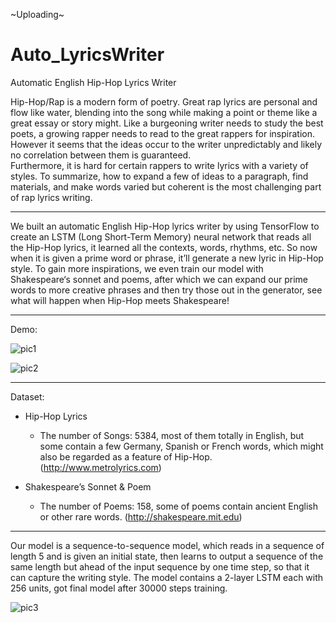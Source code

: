 ~Uploading~

# Auto_LyricsWriter
Automatic English Hip-Hop Lyrics Writer

Hip-Hop/Rap is a modern form of poetry. Great rap lyrics are personal and flow like water, blending into the song while making a point or theme like a great essay or story might.
Like a burgeoning writer needs to study the best poets, a growing rapper needs to read to the great rappers for inspiration. However it seems that the ideas occur to the writer unpredictably and likely no correlation between them is guaranteed.   
Furthermore, it is hard for certain rappers to write lyrics with a variety of styles. To summarize, how to expand a few of ideas to a paragraph, find materials, and make words varied but coherent is the most challenging part of rap lyrics writing.

----

We built an automatic English Hip-Hop lyrics writer by using TensorFlow to create an LSTM (Long Short-Term Memory) neural network that reads all the Hip-Hop lyrics, it learned all the contexts, words, rhythms, etc. So now when it is given a prime word or phrase, it’ll generate a new lyric in Hip-Hop style. To gain more inspirations, we even train our model with Shakespeare‘s sonnet and poems, after which we can expand our prime words to more creative phrases and then try those out in the generator, see what will happen when Hip-Hop meets Shakespeare!

----

Demo:

![pic1](https://user-images.githubusercontent.com/89000685/143677162-0d9eaf9c-4502-4fe2-b0f2-3e6b2f605802.png)

![pic2](https://user-images.githubusercontent.com/89000685/143677157-bff29133-2759-4583-a9d8-0026bd8ba80d.png)

----

Dataset: 

* Hip-Hop Lyrics

  * The number of Songs: 5384, most of them totally in English, but some contain a few Germany, Spanish or French words, which might also be regarded as a feature of Hip-Hop. (http://www.metrolyrics.com)

* Shakespeare’s Sonnet & Poem

  * The number of Poems: 158, some of poems contain ancient English or other rare words. (http://shakespeare.mit.edu)

----

Our model is a sequence-to-sequence model, which reads in a sequence of length 5 and is given an initial state, then learns to output a sequence of the same length but ahead of the input sequence by one time step, so that it can capture the writing style. The model contains a 2-layer LSTM each with 256 units, got final model after 30000 steps training.

![pic3](https://user-images.githubusercontent.com/89000685/143677396-d8ccb550-e93c-4843-83c3-6455d17aa129.png)



